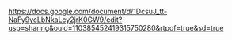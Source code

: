https://docs.google.com/document/d/1DcsuJ_tt-NaFy9ycLbNkaLcy2jrK0GW9/edit?usp=sharing&ouid=110385452419315750280&rtpof=true&sd=true
